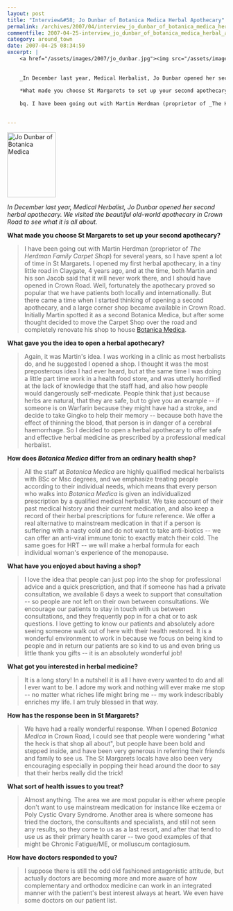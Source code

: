 ```yaml
---
layout: post
title: "Interview&#58; Jo Dunbar of Botanica Medica Herbal Apothecary"
permalink: /archives/2007/04/interview_jo_dunbar_of_botanica_medica_herbal_apot.html
commentfile: 2007-04-25-interview_jo_dunbar_of_botanica_medica_herbal_apot
category: around_town
date: 2007-04-25 08:34:59
excerpt: |
    <a href="/assets/images/2007/jo_dunbar.jpg"><img src="/assets/images/2007/jo_dunbar-thumb.jpg" width="112" height="150" alt="Jo Dunbar of Botanica Medica" class="photo right" /></a>
    
    
    _In December last year, Medical Herbalist, Jo Dunbar opened her second herbal apothecary. We visited the beautiful old-world apothecary in Crown Road to see what it is all about._
    
    *What made you choose St Margarets to set up your second apothecary?*
    
    bq. I have been going out with Martin Herdman (proprietor of _The Herdman Family Carpet Shop_) for several years, so I have spent a lot of time in St Margarets. I opened my first herbal apothecary, in a tiny little road in Claygate, 4 years ago, and at the time, both Martin and his son Jacob said that it will never work there, and I should have opened in Crown Road. Well, fortunately the apothecary proved so popular that we have patients both locally and internationally. But there came a time when I started thinking of opening a second apothecary, and a large corner shop became available in Crown Road. Initially Martin spotted it as a second Botanica Medica, but after some thought decided to move the Carpet Shop over the road and completely renovate his shop to house <a href="https://stmargarets.london/directory/health_aNd_beauty/200704050227.">Botanica Medica</a>
    

---
```


<a href="/assets/images/2007/jo_dunbar.jpg"><img src="/assets/images/2007/jo_dunbar-thumb.jpg" width="112" height="150" alt="Jo Dunbar of Botanica Medica" class="photo right" /></a>

*In December last year, Medical Herbalist, Jo Dunbar opened her second herbal apothecary. We visited the beautiful old-world apothecary in Crown Road to see what it is all about.*

**What made you choose St Margarets to set up your second apothecary?**

> I have been going out with Martin Herdman (proprietor of *The Herdman Family Carpet Shop*) for several years, so I have spent a lot of time in St Margarets. I opened my first herbal apothecary, in a tiny little road in Claygate, 4 years ago, and at the time, both Martin and his son Jacob said that it will never work there, and I should have opened in Crown Road. Well, fortunately the apothecary proved so popular that we have patients both locally and internationally. But there came a time when I started thinking of opening a second apothecary, and a large corner shop became available in Crown Road. Initially Martin spotted it as a second Botanica Medica, but after some thought decided to move the Carpet Shop over the road and completely renovate his shop to house [Botanica Medica](/directory/health_aNd_beauty/200704050227).

**What gave you the idea to open a herbal apothecary?**

> Again, it was Martin's idea. I was working in a clinic as most herbalists do, and he suggested I opened a shop. I thought it was the most preposterous idea I had ever heard, but at the same time I was doing a little part time work in a health food store, and was utterly horrified at the lack of knowledge that the staff had, and also how people would dangerously self-medicate. People think that just because herbs are natural, that they are safe, but to give you an example -- if someone is on Warfarin because they might have had a stroke, and decide to take Gingko to help their memory -- because both have the effect of thinning the blood, that person is in danger of a cerebral haemorrhage. So I decided to open a herbal apothecary to offer safe and effective herbal medicine as prescribed by a professional medical herbalist.

**How does *Botanica Medica* differ from an ordinary health shop?**

> All the staff at *Botanica Medica* are highly qualified medical herbalists with BSc or Msc degrees, and we emphasize treating people according to their individual needs, which means that every person who walks into *Botanica Medica* is given an individualized prescription by a qualified medical herbalist. We take account of their past medical history and their current medication, and also keep a record of their herbal prescriptions for future reference. We offer a real alternative to mainstream medication in that if a person is suffering with a nasty cold and do not want to take anti-biotics -- we can offer an anti-viral immune tonic to exactly match their cold. The same goes for HRT -- we will make a herbal formula for each individual woman's experience of the menopause.

**What have you enjoyed about having a shop?**

> I love the idea that people can just pop into the shop for professional advice and a quick prescription, and that if someone has had a private consultation, we available 6 days a week to support that consultation -- so people are not left on their own between consultations. We encourage our patients to stay in touch with us between consultations, and they frequently pop in for a chat or to ask questions. I love getting to know our patients and absolutely adore seeing someone walk out of here with their health restored. It is a wonderful environment to work in because we focus on being kind to people and in return our patients are so kind to us and even bring us little thank you gifts -- it is an absolutely wonderful job!

**What got you interested in herbal medicine?**

> It is a long story! In a nutshell it is all I have every wanted to do and all I ever want to be. I adore my work and nothing will ever make me stop -- no matter what riches life might bring me -- my work indescribably enriches my life. I am truly blessed in that way.

**How has the response been in St Margarets?**

> We have had a really wonderful response. When I opened *Botanica Medica* in Crown Road, I could see that people were wondering "what the heck is that shop all about", but people have been bold and stepped inside, and have been very generous in referring their friends and family to see us. The St Margarets locals have also been very encouraging especially in popping their head around the door to say that their herbs really did the trick!

**What sort of health issues to you treat?**

> Almost anything. The area we are most popular is either where people don't want to use mainstream medication for instance like eczema or Poly Cystic Ovary Syndrome. Another area is where someone has tried the doctors, the consultants and specialists, and still not seen any results, so they come to us as a last resort, and after that tend to use us as their primary health carer -- two good examples of that might be Chronic Fatigue/ME, or molluscum contagiosum.

**How have doctors responded to you?**

> I suppose there is still the odd old fashioned antagonistic attitude, but actually doctors are becoming more and more aware of how complementary and orthodox medicine can work in an integrated manner with the patient's best interest always at heart. We even have some doctors on our patient list.

